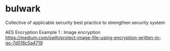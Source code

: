 # bulwark
Collective of applicable security best practice to strengthen security system

AES Encryption
Example 1 : Image encryption https://medium.com/swlh/protect-image-file-using-encryption-written-in-go-7d016c5a4719
